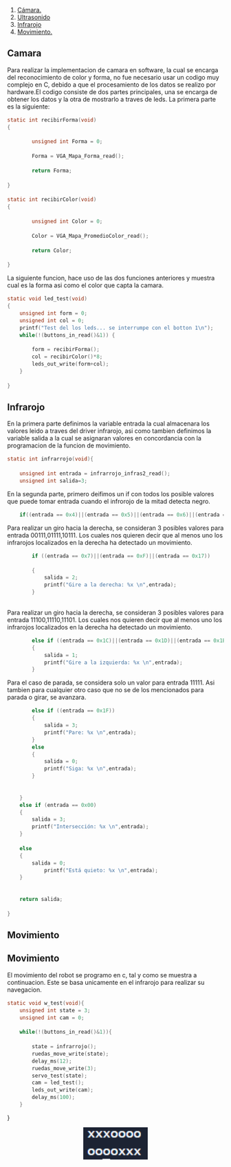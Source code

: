 
1. [ Cámara. ](#camara)
2. [ Ultrasonido ](#us)
3. [ Infrarojo ](#Infrarojo)
4. [ Movimiento. ](#movimiento)

## Camara
Para realizar la implementacion de camara en software, la cual se encarga del reconocimiento de color y forma, no fue necesario usar un codigo muy complejo en C, debido a que el procesamiento de los datos se realizo por hardware.El codigo consiste de dos partes principales, una se encarga de obtener los datos y la otra de mostrarlo a traves de leds. La primera parte es la siguiente:

``` c
static int recibirForma(void)
{

		unsigned int Forma = 0;

		Forma = VGA_Mapa_Forma_read();

		return Forma;	
		
}

static int recibirColor(void)
{

		unsigned int Color = 0;

		Color = VGA_Mapa_PromedioColor_read();

		return Color;	
		
}
``` 

La siguiente funcion, hace uso de las dos funciones anteriores y muestra cual es la forma asi como el color que capta la camara. 

``` c
static void led_test(void)
{
	unsigned int form = 0;
	unsigned int col = 0;
	printf("Test del los leds... se interrumpe con el botton 1\n");
	while(!(buttons_in_read()&1)) {

		form = recibirForma();
		col = recibirColor()*8;
		leds_out_write(form+col);
	}
	
}
``` 
<a name="camara"></a>



## Infrarojo 

En la primera parte definimos la variable entrada la cual almacenara los valores leido a traves del driver infrarojo, asi como tambien definimos la variable salida a la cual se asignaran valores en concordancia con la programacion de la funcion de movimiento.

``` c
static int infrarrojo(void){
   
	unsigned int entrada = infrarrojo_infras2_read();
	unsigned int salida=3;

``` 
En la segunda parte, primero deifimos un if con todos los posible valores que puede tomar entrada cuando el infrorojo de la mitad detecta negro.
``` c
	if((entrada == 0x4)||(entrada == 0x5)||(entrada == 0x6)||(entrada == 0x7)||(entrada == 0xC)||(entrada == 0xD)||(entrada == 0xE)||(entrada == 0xF)||(entrada == 0x14)||(entrada == 0x15)||(entrada == 0x16)||(entrada == 0x17)||(entrada == 0x1C)||(entrada == 0x1D)||(entrada == 0x1E)||(entrada == 0x1F)){
``` 
Para realizar un giro hacia la derecha, se consideran 3 posibles valores para entrada 00111,01111,10111. Los cuales nos quieren decir que al menos uno los infrarojos localizados en la derecha ha detectado un movimiento.

``` c
		if ((entrada == 0x7)||(entrada == 0xF)||(entrada == 0x17))

		{
			salida = 2;
			printf("Gire a la derecha: %x \n",entrada);
		}
		
```

Para realizar un giro hacia la derecha, se consideran 3 posibles valores para entrada 11100,11110,11101. Los cuales nos quieren decir que al menos uno los infrarojos localizados en la derecha ha detectado un movimiento.

``` c
		else if ((entrada == 0x1C)||(entrada == 0x1D)||(entrada == 0x1E))
		{
			salida = 1;
			printf("Gire a la izquierda: %x \n",entrada);
		}
```
Para el caso de parada, se considera solo un valor para entrada 11111. Asi tambien para cualquier otro caso que no se de los mencionados para parada o girar, se avanzara.

``` c
		else if ((entrada == 0x1F))
		{
			salida = 3;
			printf("Pare: %x \n",entrada);
		}
		else
		{
			salida = 0;
			printf("Siga: %x \n",entrada);
		}
		
			
	}
	else if (entrada == 0x00)
	{
		salida = 3;
		printf("Intersección: %x \n",entrada);
	}
	
	else
	{
		salida = 0;
			printf("Está quieto: %x \n",entrada);
	}
	
	
	return salida;

}

``` 
<a name="Infrarojo"></a>
## Movimiento




<a name="movimiento"></a>
## Movimiento
El movimiento del robot se programo en c, tal y como se muestra a continuacion. Este se basa unicamente en el infrarojo para realizar su navegacion.

``` c
static void w_test(void){
	unsigned int state = 3;
	unsigned int cam = 0;
	
	while(!(buttons_in_read()&1)){

		state = infrarrojo();
		ruedas_move_write(state);
		delay_ms(12);
		ruedas_move_write(3);
		servo_test(state);
		cam = led_test();
		leds_out_write(cam);
		delay_ms(100);		
	}

``` 
}


<p align="center">
  <img width="150" height="75" src=/images/salidamapa.PNG>
</p>


